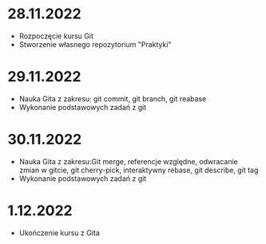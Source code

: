 # 28.11.2022

- Rozpoczęcie kursu Git
- Stworzenie własnego repozytorium "Praktyki"

# 29.11.2022

- Nauka Gita z zakresu: git commit, git branch, git reabase
- Wykonanie podstawowych zadań z git

# 30.11.2022

- Nauka Gita z zakresu:Git merge, referencje względne, odwracanie zmian w gitcie, git cherry-pick, interaktywny rebase, git describe, git tag
- Wykonanie podstawowych zadań z git

# 1.12.2022

- Ukończenie kursu z Gita
